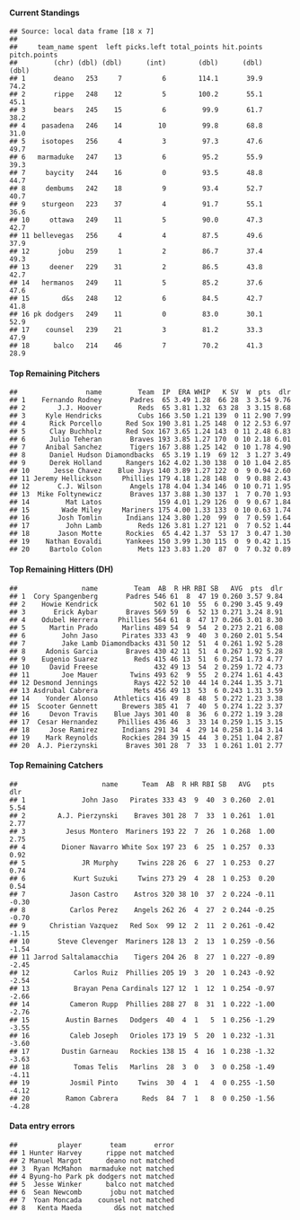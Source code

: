 #### Current Standings

    ## Source: local data frame [18 x 7]
    ## 
    ##     team_name spent  left picks.left total_points hit.points pitch.points
    ##         (chr) (dbl) (dbl)      (int)        (dbl)      (dbl)        (dbl)
    ## 1       deano   253     7          6        114.1       39.9         74.2
    ## 2       rippe   248    12          5        100.2       55.1         45.1
    ## 3       bears   245    15          6         99.9       61.7         38.2
    ## 4    pasadena   246    14         10         99.8       68.8         31.0
    ## 5    isotopes   256     4          3         97.3       47.6         49.7
    ## 6   marmaduke   247    13          6         95.2       55.9         39.3
    ## 7     baycity   244    16          0         93.5       48.8         44.7
    ## 8     dembums   242    18          9         93.4       52.7         40.7
    ## 9    sturgeon   223    37          4         91.7       55.1         36.6
    ## 10     ottawa   249    11          5         90.0       47.3         42.7
    ## 11 bellevegas   256     4          4         87.5       49.6         37.9
    ## 12       jobu   259     1          2         86.7       37.4         49.3
    ## 13     deener   229    31          2         86.5       43.8         42.7
    ## 14   hermanos   249    11          5         85.2       37.6         47.6
    ## 15        d&s   248    12          6         84.5       42.7         41.8
    ## 16 pk dodgers   249    11          0         83.0       30.1         52.9
    ## 17    counsel   239    21          3         81.2       33.3         47.9
    ## 18      balco   214    46          7         70.2       41.3         28.9

#### Top Remaining Pitchers

    ##                 name         Team  IP  ERA WHIP   K SV  W  pts  dlr
    ## 1    Fernando Rodney       Padres  65 3.49 1.28  66 28  3 3.54 9.76
    ## 2        J.J. Hoover         Reds  65 3.81 1.32  63 28  3 3.15 8.68
    ## 3     Kyle Hendricks         Cubs 166 3.50 1.21 139  0 11 2.90 7.99
    ## 4      Rick Porcello      Red Sox 190 3.81 1.25 148  0 12 2.53 6.97
    ## 5      Clay Buchholz      Red Sox 167 3.65 1.24 143  0 11 2.48 6.83
    ## 6      Julio Teheran       Braves 193 3.85 1.27 170  0 10 2.18 6.01
    ## 7     Anibal Sanchez       Tigers 167 3.88 1.25 142  0 10 1.78 4.90
    ## 8      Daniel Hudson Diamondbacks  65 3.19 1.19  69 12  3 1.27 3.49
    ## 9      Derek Holland      Rangers 162 4.02 1.30 138  0 10 1.04 2.85
    ## 10      Jesse Chavez    Blue Jays 140 3.89 1.27 122  0  9 0.94 2.60
    ## 11 Jeremy Hellickson     Phillies 179 4.18 1.28 148  0  9 0.88 2.43
    ## 12       C.J. Wilson       Angels 178 4.04 1.34 146  0 10 0.71 1.95
    ## 13  Mike Foltynewicz       Braves 137 3.88 1.30 137  1  7 0.70 1.93
    ## 14         Mat Latos              159 4.01 1.29 126  0  9 0.67 1.84
    ## 15        Wade Miley     Mariners 175 4.00 1.33 133  0 10 0.63 1.74
    ## 16       Josh Tomlin      Indians 124 3.80 1.20  99  0  7 0.59 1.64
    ## 17         John Lamb         Reds 126 3.81 1.27 121  0  7 0.52 1.44
    ## 18       Jason Motte      Rockies  65 4.42 1.37  53 17  3 0.47 1.30
    ## 19    Nathan Eovaldi      Yankees 150 3.99 1.30 115  0  9 0.42 1.15
    ## 20     Bartolo Colon         Mets 123 3.83 1.20  87  0  7 0.32 0.89

#### Top Remaining Hitters (DH)

    ##                name         Team  AB  R HR RBI SB   AVG  pts  dlr
    ## 1  Cory Spangenberg       Padres 546 61  8  47 19 0.260 3.57 9.84
    ## 2    Howie Kendrick              502 61 10  55  6 0.290 3.45 9.49
    ## 3       Erick Aybar       Braves 569 59  6  52 13 0.271 3.24 8.91
    ## 4    Odubel Herrera     Phillies 564 61  8  47 17 0.266 3.01 8.30
    ## 5      Martin Prado      Marlins 489 54  9  54  2 0.273 2.21 6.08
    ## 6         John Jaso      Pirates 333 43  9  40  3 0.260 2.01 5.54
    ## 7         Jake Lamb Diamondbacks 431 50 12  51  4 0.261 1.92 5.28
    ## 8     Adonis Garcia       Braves 430 42 11  51  4 0.267 1.92 5.28
    ## 9    Eugenio Suarez         Reds 415 46 13  51  6 0.254 1.73 4.77
    ## 10     David Freese              432 49 13  54  2 0.259 1.72 4.73
    ## 11        Joe Mauer        Twins 493 62  9  55  2 0.274 1.61 4.43
    ## 12 Desmond Jennings         Rays 422 52 10  44 14 0.244 1.35 3.71
    ## 13 Asdrubal Cabrera         Mets 456 49 13  53  6 0.243 1.31 3.59
    ## 14    Yonder Alonso    Athletics 416 49  8  48  5 0.272 1.23 3.38
    ## 15  Scooter Gennett      Brewers 385 41  7  40  5 0.274 1.22 3.37
    ## 16     Devon Travis    Blue Jays 301 40  8  36  6 0.272 1.19 3.28
    ## 17  Cesar Hernandez     Phillies 436 46  3  33 14 0.259 1.15 3.15
    ## 18     Jose Ramirez      Indians 291 34  4  29 14 0.258 1.14 3.14
    ## 19    Mark Reynolds      Rockies 284 39 15  44  3 0.251 1.04 2.87
    ## 20  A.J. Pierzynski       Braves 301 28  7  33  1 0.261 1.01 2.77

#### Top Remaining Catchers

    ##                     name      Team  AB  R HR RBI SB   AVG   pts   dlr
    ## 1              John Jaso   Pirates 333 43  9  40  3 0.260  2.01  5.54
    ## 2        A.J. Pierzynski    Braves 301 28  7  33  1 0.261  1.01  2.77
    ## 3          Jesus Montero  Mariners 193 22  7  26  1 0.268  1.00  2.75
    ## 4         Dioner Navarro White Sox 197 23  6  25  1 0.257  0.33  0.92
    ## 5              JR Murphy     Twins 228 26  6  27  1 0.253  0.27  0.74
    ## 6            Kurt Suzuki     Twins 273 29  4  28  1 0.253  0.20  0.54
    ## 7           Jason Castro    Astros 320 38 10  37  2 0.224 -0.11 -0.30
    ## 8           Carlos Perez    Angels 262 26  4  27  2 0.244 -0.25 -0.70
    ## 9      Christian Vazquez   Red Sox  99 12  2  11  2 0.261 -0.42 -1.15
    ## 10       Steve Clevenger  Mariners 128 13  2  13  1 0.259 -0.56 -1.54
    ## 11 Jarrod Saltalamacchia    Tigers 204 26  8  27  1 0.227 -0.89 -2.45
    ## 12           Carlos Ruiz  Phillies 205 19  3  20  1 0.243 -0.92 -2.54
    ## 13           Brayan Pena Cardinals 127 12  1  12  1 0.254 -0.97 -2.66
    ## 14          Cameron Rupp  Phillies 288 27  8  31  1 0.222 -1.00 -2.76
    ## 15         Austin Barnes   Dodgers  40  4  1   5  1 0.256 -1.29 -3.55
    ## 16          Caleb Joseph   Orioles 173 19  5  20  1 0.232 -1.31 -3.60
    ## 17        Dustin Garneau   Rockies 138 15  4  16  1 0.238 -1.32 -3.63
    ## 18           Tomas Telis   Marlins  28  3  0   3  0 0.258 -1.49 -4.11
    ## 19          Josmil Pinto     Twins  30  4  1   4  0 0.255 -1.50 -4.12
    ## 20         Ramon Cabrera      Reds  84  7  1   8  0 0.250 -1.56 -4.28

#### Data entry errors

    ##          player       team       error
    ## 1 Hunter Harvey      rippe not matched
    ## 2 Manuel Margot      deano not matched
    ## 3  Ryan McMahon  marmaduke not matched
    ## 4 Byung-ho Park pk dodgers not matched
    ## 5  Jesse Winker      balco not matched
    ## 6  Sean Newcomb       jobu not matched
    ## 7  Yoan Moncada    counsel not matched
    ## 8   Kenta Maeda        d&s not matched
